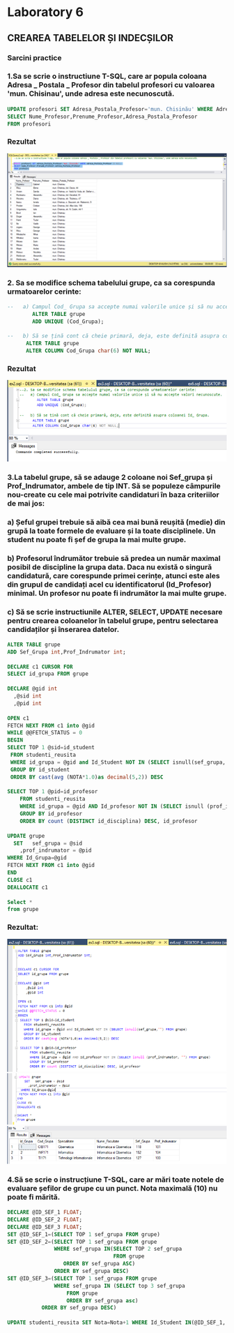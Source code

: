 # Laboratory 6
## CREAREA TABELELOR ȘI INDECȘILOR
### Sarcini practice
### 1.Sa se scrie o instructiune T-SQL, care ar popula coloana Adresa _ Postala _ Profesor din tabelul profesori cu valoarea 'mun. Chisinau', unde adresa este necunoscută.
``` sql
UPDATE profesori SET Adresa_Postala_Profesor='mun. Chisinău' WHERE Adresa_Postala_Profesor IS NULL;
SELECT Nume_Profesor,Prenume_Profesor,Adresa_Postala_Profesor 
FROM profesori
```
### Rezultat
![Ex1](https://github.com/speianudana/DB/blob/master/Laboratory_6/Screenshots_Lab6/ex1.PNG)

### 2. Sa se modifice schema tabelului grupe, ca sa corespunda urmatoarelor cerinte:
``` sql
--   a) Campul Cod_ Grupa sa accepte numai valorile unice și să nu accepte valori necunoscute.
        ALTER TABLE grupe 
        ADD UNIQUE (Cod_Grupa);

--   b) Să se țină cont că cheie primară, deja, este definită asupra coloanei Id_ Grupa.       
      ALTER TABLE grupe
      ALTER COLUMN Cod_Grupa char(6) NOT NULL;
```
### Rezultat
![Ex2](https://github.com/speianudana/DB/blob/master/Laboratory_6/Screenshots_Lab6/ex2.PNG)

### 3.La tabelul grupe, să se adauge 2 coloane noi Sef_grupa și Prof_Indrumator, ambele de tip INT. Să se populeze câmpurile nou-create cu cele mai potrivite candidaturi în baza criteriilor de mai jos: 
  ### a) Șeful grupei trebuie să aibă cea mai bună reușită (medie) din grupă la toate formele de evaluare și la toate disciplinele. Un student nu poate fi șef de grupa la mai multe grupe.
  ### b) Profesorul îndrumător trebuie să predea un număr maximal posibil de discipline la grupa data. Daca nu există o singură candidatură, care corespunde primei cerințe, atunci este ales din grupul de candidați acel cu identificatorul (Id_Profesor) minimal. Un profesor nu poate fi indrumător la mai multe grupe.
  ### c) Să se scrie instructiunile ALTER, SELECT, UPDATE necesare pentru crearea coloanelor în tabelul grupe, pentru selectarea candidaților și înserarea datelor.
  ``` sql
ALTER TABLE grupe
ADD Sef_Grupa int,Prof_Indrumator int;

DECLARE c1 CURSOR FOR 
SELECT id_grupa FROM grupe 

DECLARE @gid int
    ,@sid int
    ,@pid int

OPEN c1
FETCH NEXT FROM c1 into @gid 
WHILE @@FETCH_STATUS = 0
BEGIN
 SELECT TOP 1 @sid=id_student
   FROM studenti_reusita
   WHERE id_grupa = @gid and Id_Student NOT IN (SELECT isnull(sef_grupa,'') FROM grupe)
   GROUP BY id_student
   ORDER BY cast(avg (NOTA*1.0)as decimal(5,2)) DESC

 SELECT TOP 1 @pid=id_profesor
      FROM studenti_reusita
      WHERE id_grupa = @gid AND Id_profesor NOT IN (SELECT isnull (prof_indrumator, '') FROM grupe)
      GROUP BY id_profesor
      ORDER BY count (DISTINCT id_disciplina) DESC, id_profesor
 
 UPDATE grupe
    SET   sef_grupa = @sid
      ,prof_indrumator = @pid
  WHERE Id_Grupa=@gid
 FETCH NEXT FROM c1 into @gid 
END
CLOSE c1
DEALLOCATE c1

Select *
from grupe
```
### Rezultat:
![Ex3](https://github.com/speianudana/DB/blob/master/Laboratory_6/Screenshots_Lab6/ex3(1).PNG)
![Ex3](https://github.com/speianudana/DB/blob/master/Laboratory_6/Screenshots_Lab6/ex3(2).PNG)
![Ex3](https://github.com/speianudana/DB/blob/master/Laboratory_6/Screenshots_Lab6/ex3(3).PNG)

### 4.Să se scrie o instrucțiune T-SQL, care ar mări toate notele de evaluare șefilor de grupe cu un punct. Nota maximală (10) nu poate fi mărită.
``` sql
DECLARE @ID_SEF_1 FLOAT;
DECLARE @ID_SEF_2 FLOAT;
DECLARE @ID_SEF_3 FLOAT;
SET @ID_SEF_1=(SELECT TOP 1 sef_grupa FROM grupe)
SET @ID_SEF_2=(SELECT TOP 1 sef_grupa FROM grupe 
               WHERE sef_grupa IN(SELECT TOP 2 sef_grupa 
                                  FROM grupe
				  ORDER BY sef_grupa ASC)
               ORDER BY sef_grupa DESC)                  
SET @ID_SEF_3=(SELECT TOP 1 sef_grupa FROM grupe 
               WHERE sef_grupa IN (SELECT top 3 sef_grupa 
				   FROM grupe
				   ORDER BY sef_grupa asc)
	       ORDER BY sef_grupa DESC)

UPDATE studenti_reusita SET Nota=Nota+1 WHERE Id_Student IN(@ID_SEF_1, @ID_SEF_2, @ID_SEF_3) AND Nota!=10 
```






